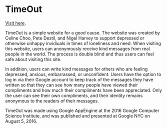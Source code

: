# TimeOut
[Visit here](http://my-timeout.appspot.com/).

TimeOut is a simple website for a good cause. The website was created by Celine Choo, Pete Destil, and Nigel Harvey to support depressed or otherwise unhappy invidiuals in times of loneliness and need. When visiting this website, users can anonymously receive kind messages from real people in the world. The process is double blind and thus users can feel safe about visiting this site.

In addition, users can write kind messages for others who are feeling depressed, anxious, embarrassed, or unconfident. Users have the option to log in via their Google account to keep track of the messages they have written so that they can see how many people have viewed their compliments and how much their compliments have been appreciated. Only the user can see their own compliments, and their identity remains anonymous to the readers of their messages.

TimeOut was made using Google AppEngine at the 2016 Google Computer Science Institute, and was published and presented at Google NYC on August 5, 2016.
